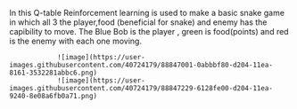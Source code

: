 In this Q-table Reinforcement learning is used to make a basic snake game in which all 3 the player,food (beneficial for snake) and enemy 
has the capibility to move.
The Blue Bob is the player , green is food(points) and red is the enemy with each one moving.

                ![image](https://user-images.githubusercontent.com/40724179/88847001-0abbbf80-d204-11ea-8161-3532281abbc6.png)
                ![image](https://user-images.githubusercontent.com/40724179/88847229-6128fe00-d204-11ea-9240-8e08a6fb0a71.png)
